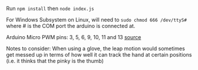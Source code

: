 Run `npm install` then `node index.js`

For Windows Subsystem on Linux, will need to `sudo chmod 666 /dev/ttyS#` where # is the COM port the arduino is connected at.

Arduino Micro PWM pins: 3, 5, 6, 9, 10, 11 and 13 [source](https://store.arduino.cc/usa/arduino-micro)

Notes to consider: When using a glove, the leap motion would sometimes get messed up in terms of how well it can track the hand at certain positions (i.e. it thinks that the pinky is the thumb)

